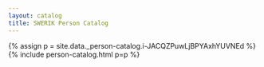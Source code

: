 ```yaml
---
layout: catalog
title: SWERIK Person Catalog
---
```

{% assign p = site.data._person-catalog.i-JACQZPuwLjBPYAxhYUVNEd %}
{% include person-catalog.html p=p %}


